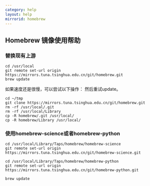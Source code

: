 ```yaml
---
category: help
layout: help
mirrorid: homebrew
---
```


## Homebrew 镜像使用帮助

### 替换现有上游

```
cd /usr/local
git remote set-url origin https://mirrors.tuna.tsinghua.edu.cn/git/homebrew.git
brew update
```

 如果速度还是很慢，可以尝试以下操作： 然后重试update。

```
cd ~/tmp
git clone https://mirrors.tuna.tsinghua.edu.cn/git/homebrew.git
rm -rf /usr/local/.git
rm -rf /usr/local/Library
cp -R homebrew/.git /usr/local/
cp -R homebrew/Library /usr/local/
```

### 使用homebrew-science或者homebrew-python

```
cd /usr/local/Library/Taps/homebrew/homebrew-science
git remote set-url origin https://mirrors.tuna.tsinghua.edu.cn/git/homebrew-science.git

cd /usr/local/Library/Taps/homebrew/homebrew-python
git remote set-url origin https://mirrors.tuna.tsinghua.edu.cn/git/homebrew-python.git

brew update
```
